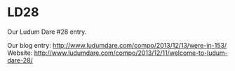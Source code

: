 # LD28

Our Ludum Dare #28 entry.

Our blog entry: http://www.ludumdare.com/compo/2013/12/13/were-in-153/
Website: http://www.ludumdare.com/compo/2013/12/11/welcome-to-ludum-dare-28/
